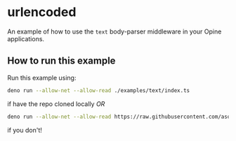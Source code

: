 # urlencoded

An example of how to use the `text` body-parser middleware in your Opine
applications.

## How to run this example

Run this example using:

```bash
deno run --allow-net --allow-read ./examples/text/index.ts
```

if have the repo cloned locally _OR_

```bash
deno run --allow-net --allow-read https://raw.githubusercontent.com/asos-craigmorten/opine/main/examples/text/index.ts
```

if you don't!
